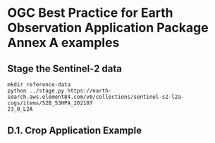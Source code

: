 # OGC Best Practice for Earth Observation Application Package Annex A examples

## Stage the Sentinel-2 data

```
mkdir reference-data
python ../stage.py https://earth-search.aws.element84.com/v0/collections/sentinel-s2-l2a-cogs/items/S2B_53HPA_202107
23_0_L2A
```

## D.1. Crop Application Example


